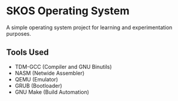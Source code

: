 # SKOS Operating System

A simple operating system project for learning and experimentation purposes.

## Tools Used

- TDM-GCC (Compiler and GNU Binutils)
- NASM (Netwide Assembler)
- QEMU (Emulator)
- GRUB (Bootloader)
- GNU Make (Build Automation)

